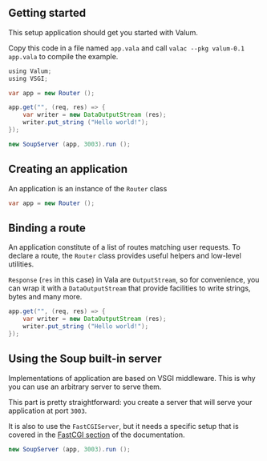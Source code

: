 Getting started
---------------

This setup application should get you started with Valum.

Copy this code in a file named `app.vala` and call
`valac --pkg valum-0.1 app.vala` to compile the example.

```java
using Valum;
using VSGI;

var app = new Router ();

app.get("", (req, res) => {
    var writer = new DataOutputStream (res);
    writer.put_string ("Hello world!");
});

new SoupServer (app, 3003).run ();
```

Creating an application
-----------------------

An application is an instance of the `Router` class

```java
var app = new Router ();
```

Binding a route
---------------

An application constitute of a list of routes matching user requests. To declare
a route, the `Router` class provides useful helpers and low-level utilities.

`Response` (`res` in this case) in Vala are `OutputStream`, so for convenience,
you can wrap it with a `DataOutputStream` that provide facilities to write
strings, bytes and many more.

```java
app.get("", (req, res) => {
    var writer = new DataOutputStream (res);
    writer.put_string ("Hello world!");
});
```

Using the Soup built-in server
------------------------------

Implementations of application are based on VSGI middleware. This is why you can
use an arbitrary server to serve them.

This part is pretty straightforward: you create a server that will serve your
application at port `3003`.

It is also to use the `FastCGIServer`, but it needs a specific setup that is
covered in the [FastCGI section](server/fastcgi.md) of the documentation.

```java
new SoupServer (app, 3003).run ();
```
